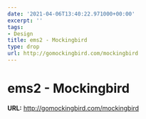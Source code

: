 ```yaml
---
date: '2021-04-06T13:40:22.971000+00:00'
excerpt: ''
tags:
- Design
title: ems2 - Mockingbird
type: drop
url: http://gomockingbird.com/mockingbird
---
```


# ems2 - Mockingbird

**URL:** http://gomockingbird.com/mockingbird
